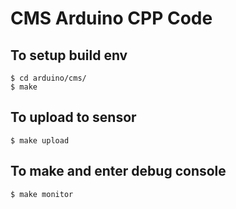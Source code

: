 # CMS Arduino CPP Code

## To setup build env

```shell
$ cd arduino/cms/
$ make
```

## To upload to sensor

```shell
$ make upload
```

## To make and enter debug console

```shell
$ make monitor
```
